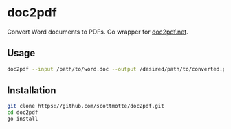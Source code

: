 # doc2pdf

Convert Word documents to PDFs. Go wrapper for [doc2pdf.net](http://doc2pdf.net). 

## Usage

```bash
doc2pdf --input /path/to/word.doc --output /desired/path/to/converted.pdf
```

## Installation

```bash
git clone https://github.com/scottmotte/doc2pdf.git
cd doc2pdf
go install
```
